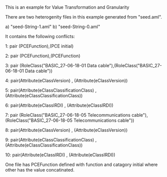 This is an example for Value Transformation and Granularity

There are two heterogenity files in this example generated from "seed.aml".

a) "seed-String-1.aml"
b) "seed-String-0.aml"

It contains the following conflicts:

1: pair (PCEFunction),(PCE initial)

2: pair (PCEFunction),(PCEFunction)

3: pair (RoleClass("BASIC_27-06-18-01 Data cable"),(RoleClass("BASIC_27-06-18-01 Data cable"))

4: pair(Attribute(eClassVersion) , (Attribute(eClassVersion))

5: pair(Attribute(eClassClassificationClass) , (Attribute(eClassClassificationClass))

6: pair(Attribute(eClassIRDI) , (Attribute(eClassIRDI))


7: pair (RoleClass("BASIC_27-06-18-05 Telecommunications cable"),(RoleClass("BASIC_27-06-18-05 Telecommunications cable"))

8: pair(Attribute(eClassVersion) , (Attribute(eClassVersion))

9: pair(Attribute(eClassClassificationClass) , (Attribute(eClassClassificationClass))

10: pair(Attribute(eClassIRDI) , (Attribute(eClassIRDI))


One file has PCEFunction defined with function  and catagory initial where other has the value concatinated.